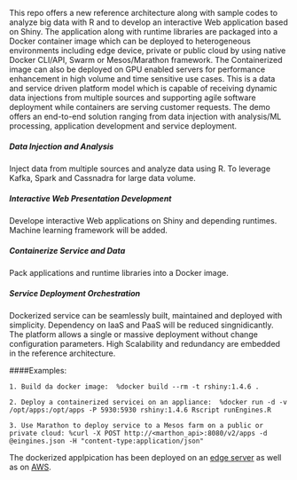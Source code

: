 This repo offers a new reference architecture along with sample codes to analyze big data with R and to develop an interactive Web application based on Shiny. The application along  with runtime libraries are packaged into a Docker container image which can be deployed to heterogeneous environments including edge device, private or public cloud by using native Docker CLI/API, Swarm or Mesos/Marathon framework. The Containerized image can also be deployed on GPU enabled servers for performance enhancement in high volume and time sensitive use cases. This is a data and service driven platform model which is capable of receiving dynamic data injections from multiple sources and supporting agile software deployment while containers are serving customer requests. The demo offers an end-to-end solution ranging from data injection with analysis/ML processing, application development and service deployment.  

##### Data Injection and Analysis
Inject data from multiple sources and analyze data using R. To leverage Kafka, Spark and Cassnadra for large data volume. 

##### Interactive Web Presentation Development
Develope interactive Web applications on Shiny and depending runtimes. Machine learning framework will be added.
 
##### Containerize Service and Data 
Pack applications and runtime libraries into a Docker image.   

##### Service Deployment Orchestration
Dockerized service can be seamlessly built, maintained and deployed with simplicity. Dependency on IaaS and PaaS will be reduced singnidicantly. The platform allows a single or massive deployment without change configuration parameters. High Scalability and redundancy are embedded in the reference architecture.

####Examples:

    1. Build da docker image:  %docker build --rm -t rshiny:1.4.6 .

    2. Deploy a containerized servicei on an appliance:  %docker run -d -v /opt/apps:/opt/apps -P 5930:5930 rshiny:1.4.6 Rscript runEngines.R

    3. Use Marathon to deploy service to a Mesos farm on a public or private cloud: %curl -X POST http://<marthon_api>:8080/v2/apps -d @eingines.json -H "content-type:application/json"

The dockerized applpication has been deployed on an [edge server](http://3.39.90.51:8080/) as well as on [AWS](http://10.202.89.121).
